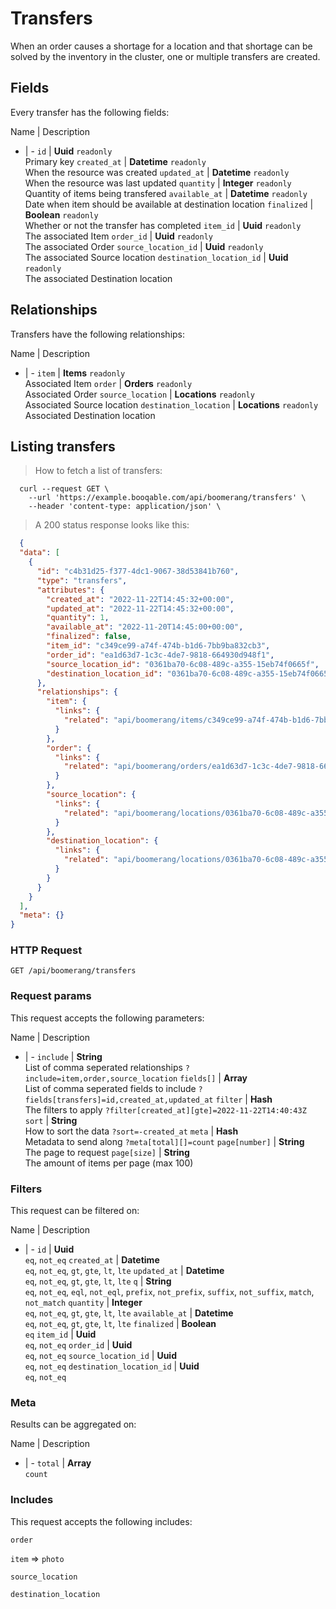 # Transfers

When an order causes a shortage for a location and that shortage can be solved by the inventory in the cluster, one or multiple transfers are created.

## Fields
Every transfer has the following fields:

Name | Description
- | -
`id` | **Uuid** `readonly`<br>Primary key
`created_at` | **Datetime** `readonly`<br>When the resource was created
`updated_at` | **Datetime** `readonly`<br>When the resource was last updated
`quantity` | **Integer** `readonly`<br>Quantity of items being transfered
`available_at` | **Datetime** `readonly`<br>Date when item should be available at destination location
`finalized` | **Boolean** `readonly`<br>Whether or not the transfer has completed
`item_id` | **Uuid** `readonly`<br>The associated Item
`order_id` | **Uuid** `readonly`<br>The associated Order
`source_location_id` | **Uuid** `readonly`<br>The associated Source location
`destination_location_id` | **Uuid** `readonly`<br>The associated Destination location


## Relationships
Transfers have the following relationships:

Name | Description
- | -
`item` | **Items** `readonly`<br>Associated Item
`order` | **Orders** `readonly`<br>Associated Order
`source_location` | **Locations** `readonly`<br>Associated Source location
`destination_location` | **Locations** `readonly`<br>Associated Destination location


## Listing transfers



> How to fetch a list of transfers:

```shell
  curl --request GET \
    --url 'https://example.booqable.com/api/boomerang/transfers' \
    --header 'content-type: application/json' \
```

> A 200 status response looks like this:

```json
  {
  "data": [
    {
      "id": "c4b31d25-f377-4dc1-9067-38d53841b760",
      "type": "transfers",
      "attributes": {
        "created_at": "2022-11-22T14:45:32+00:00",
        "updated_at": "2022-11-22T14:45:32+00:00",
        "quantity": 1,
        "available_at": "2022-11-20T14:45:00+00:00",
        "finalized": false,
        "item_id": "c349ce99-a74f-474b-b1d6-7bb9ba832cb3",
        "order_id": "ea1d63d7-1c3c-4de7-9818-664930d948f1",
        "source_location_id": "0361ba70-6c08-489c-a355-15eb74f0665f",
        "destination_location_id": "0361ba70-6c08-489c-a355-15eb74f0665f"
      },
      "relationships": {
        "item": {
          "links": {
            "related": "api/boomerang/items/c349ce99-a74f-474b-b1d6-7bb9ba832cb3"
          }
        },
        "order": {
          "links": {
            "related": "api/boomerang/orders/ea1d63d7-1c3c-4de7-9818-664930d948f1"
          }
        },
        "source_location": {
          "links": {
            "related": "api/boomerang/locations/0361ba70-6c08-489c-a355-15eb74f0665f"
          }
        },
        "destination_location": {
          "links": {
            "related": "api/boomerang/locations/0361ba70-6c08-489c-a355-15eb74f0665f"
          }
        }
      }
    }
  ],
  "meta": {}
}
```

### HTTP Request

`GET /api/boomerang/transfers`

### Request params

This request accepts the following parameters:

Name | Description
- | -
`include` | **String** <br>List of comma seperated relationships `?include=item,order,source_location`
`fields[]` | **Array** <br>List of comma seperated fields to include `?fields[transfers]=id,created_at,updated_at`
`filter` | **Hash** <br>The filters to apply `?filter[created_at][gte]=2022-11-22T14:40:43Z`
`sort` | **String** <br>How to sort the data `?sort=-created_at`
`meta` | **Hash** <br>Metadata to send along `?meta[total][]=count`
`page[number]` | **String** <br>The page to request
`page[size]` | **String** <br>The amount of items per page (max 100)


### Filters

This request can be filtered on:

Name | Description
- | -
`id` | **Uuid** <br>`eq`, `not_eq`
`created_at` | **Datetime** <br>`eq`, `not_eq`, `gt`, `gte`, `lt`, `lte`
`updated_at` | **Datetime** <br>`eq`, `not_eq`, `gt`, `gte`, `lt`, `lte`
`q` | **String** <br>`eq`, `not_eq`, `eql`, `not_eql`, `prefix`, `not_prefix`, `suffix`, `not_suffix`, `match`, `not_match`
`quantity` | **Integer** <br>`eq`, `not_eq`, `gt`, `gte`, `lt`, `lte`
`available_at` | **Datetime** <br>`eq`, `not_eq`, `gt`, `gte`, `lt`, `lte`
`finalized` | **Boolean** <br>`eq`
`item_id` | **Uuid** <br>`eq`, `not_eq`
`order_id` | **Uuid** <br>`eq`, `not_eq`
`source_location_id` | **Uuid** <br>`eq`, `not_eq`
`destination_location_id` | **Uuid** <br>`eq`, `not_eq`


### Meta

Results can be aggregated on:

Name | Description
- | -
`total` | **Array** <br>`count`


### Includes

This request accepts the following includes:

`order`


`item` => 
`photo`




`source_location`


`destination_location`





